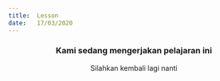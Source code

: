 ```yaml
---
title:  Lesson
date:   17/03/2020
---
```


### <center>Kami sedang mengerjakan pelajaran ini</center>
<center>Silahkan kembali lagi nanti</center>